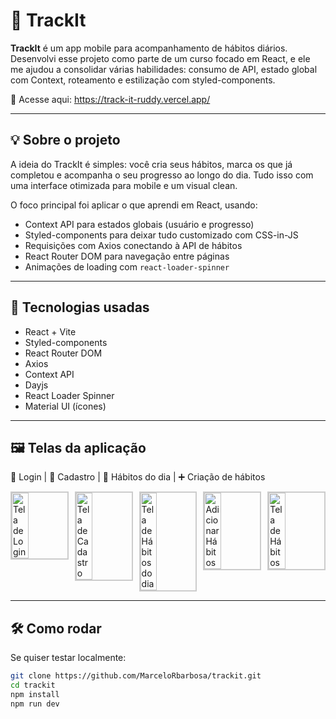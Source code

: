 # 🚀 TrackIt

**TrackIt** é um app mobile para acompanhamento de hábitos diários. Desenvolvi esse projeto como parte de um curso focado em React, e ele me ajudou a consolidar várias habilidades: consumo de API, estado global com Context, roteamento e estilização com styled-components.

📱 Acesse aqui: [ https://track-it-ruddy.vercel.app/ ](https://track-it-ruddy.vercel.app/)

---

## 💡 Sobre o projeto

A ideia do TrackIt é simples: você cria seus hábitos, marca os que já completou e acompanha o seu progresso ao longo do dia. Tudo isso com uma interface otimizada para mobile e um visual clean.

O foco principal foi aplicar o que aprendi em React, usando:

- Context API para estados globais (usuário e progresso)
- Styled-components para deixar tudo customizado com CSS-in-JS
- Requisições com Axios conectando à API de hábitos
- React Router DOM para navegação entre páginas
- Animações de loading com `react-loader-spinner`

---

## 🔧 Tecnologias usadas

- React + Vite
- Styled-components
- React Router DOM
- Axios
- Context API
- Dayjs
- React Loader Spinner
- Material UI (ícones)

---

## 🖼️ Telas da aplicação

🔐 Login | 📝 Cadastro | 📅 Hábitos do dia | ➕ Criação de hábitos

<div style="display: flex; justify-content: space-between;">
  <img src="https://github.com/user-attachments/assets/59c23037-9a52-4f38-85a7-5cfda1791e10" alt="Tela de Login" style="border: 2px solid #ccc; margin-right: 10px; width: 30%;"/>
  <img src="https://github.com/user-attachments/assets/47721372-cde0-4195-bd40-d18a7ee04e48" alt="Tela de Cadastro" style="border: 2px solid #ccc; margin-right: 10px; width: 30%;"/>
  <img src="https://github.com/user-attachments/assets/5186ffca-53c2-4e34-9ec7-f72cecb19a32" alt="Tela de Hábitos do dia" style="border: 2px solid #ccc; margin-right: 10px; width: 30%;"/>
  <img src="https://github.com/user-attachments/assets/40a1988f-62e0-4740-afe7-b3c1c9c47d14" alt="Adicionar Hábitos" style="border: 2px solid #ccc; margin-right: 10px; width: 30%;"/>
  <img src="https://github.com/user-attachments/assets/ea81eb47-629a-4d32-a1ff-74c9d8b7777b" alt="Tela de Hábitos" style="border: 2px solid #ccc; width: 30%;"/>
</div>

---

## 🛠 Como rodar

Se quiser testar localmente:

```bash
git clone https://github.com/MarceloRbarbosa/trackit.git
cd trackit
npm install
npm run dev

